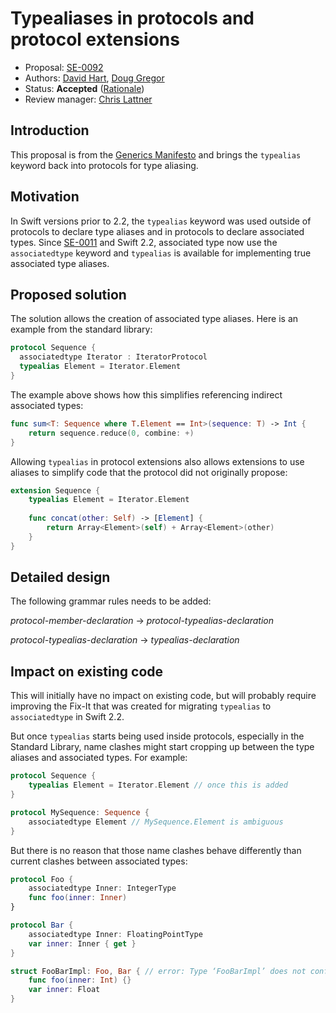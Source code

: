 # Typealiases in protocols and protocol extensions

* Proposal: [SE-0092](0092-typealiases-in-protocols.md)
* Authors: [David Hart](https://github.com/hartbit), [Doug Gregor](https://github.com/DougGregor)
* Status: **Accepted** ([Rationale](http://thread.gmane.org/gmane.comp.lang.swift.evolution/17317))
* Review manager: [Chris Lattner](http://github.com/lattner)

## Introduction

This proposal is from the [Generics Manifesto](https://github.com/apple/swift/blob/master/docs/GenericsManifesto.md) and brings the `typealias` keyword back into protocols for type aliasing.

## Motivation

In Swift versions prior to 2.2, the `typealias` keyword was used outside of protocols to declare type aliases and in protocols to declare associated types. Since [SE-0011](https://github.com/apple/swift-evolution/blob/master/proposals/0011-replace-typealias-associated.md) and Swift 2.2, associated type now use the `associatedtype` keyword and `typealias` is available for implementing true associated type aliases. 

## Proposed solution

The solution allows the creation of associated type aliases. Here is an example from the standard library:

```swift
protocol Sequence {
  associatedtype Iterator : IteratorProtocol
  typealias Element = Iterator.Element
}
```

The example above shows how this simplifies referencing indirect associated types:

```swift
func sum<T: Sequence where T.Element == Int>(sequence: T) -> Int {
    return sequence.reduce(0, combine: +)
}
```

Allowing `typealias` in protocol extensions also allows extensions to use aliases to simplify code that the protocol did not originally propose:

```swift
extension Sequence {
    typealias Element = Iterator.Element
    
    func concat(other: Self) -> [Element] {
        return Array<Element>(self) + Array<Element>(other)
    }
}
```

## Detailed design

The following grammar rules needs to be added:

*protocol-member-declaration* → *protocol-typealias-declaration*

*protocol-typealias-declaration* → *typealias-declaration*

## Impact on existing code

This will initially have no impact on existing code, but will probably require improving the Fix-It that was created for migrating `typealias` to `associatedtype` in Swift 2.2.

But once `typealias` starts being used inside protocols, especially in the Standard Library, name clashes might start cropping up between the type aliases and associated types. For example:

```swift
protocol Sequence {
    typealias Element = Iterator.Element // once this is added
}

protocol MySequence: Sequence {
    associatedtype Element // MySequence.Element is ambiguous
}
```

But there is no reason that those name clashes behave differently than current clashes between associated types:

```swift
protocol Foo {
    associatedtype Inner: IntegerType
    func foo(inner: Inner)
}

protocol Bar {
    associatedtype Inner: FloatingPointType
    var inner: Inner { get }
}

struct FooBarImpl: Foo, Bar { // error: Type ‘FooBarImpl’ does not conform to protocol ‘Bar'
    func foo(inner: Int) {}
    var inner: Float
}
```